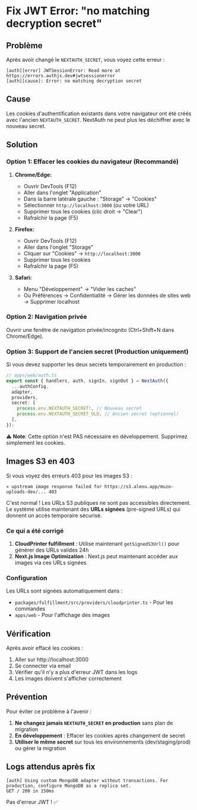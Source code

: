 # Fix JWT Error: "no matching decryption secret"

## Problème

Après avoir changé le `NEXTAUTH_SECRET`, vous voyez cette erreur :

```
[auth][error] JWTSessionError: Read more at https://errors.authjs.dev#jwtsessionerror
[auth][cause]: Error: no matching decryption secret
```

## Cause

Les cookies d'authentification existants dans votre navigateur ont été créés avec l'ancien `NEXTAUTH_SECRET`. NextAuth ne peut plus les déchiffrer avec le nouveau secret.

## Solution

### Option 1: Effacer les cookies du navigateur (Recommandé)

1. **Chrome/Edge:**
   - Ouvrir DevTools (F12)
   - Aller dans l'onglet "Application"
   - Dans la barre latérale gauche : "Storage" → "Cookies"
   - Sélectionner `http://localhost:3000` (ou votre URL)
   - Supprimer tous les cookies (clic droit → "Clear")
   - Rafraîchir la page (F5)

2. **Firefox:**
   - Ouvrir DevTools (F12)
   - Aller dans l'onglet "Storage"
   - Cliquer sur "Cookies" → `http://localhost:3000`
   - Supprimer tous les cookies
   - Rafraîchir la page (F5)

3. **Safari:**
   - Menu "Développement" → "Vider les caches"
   - Ou Préférences → Confidentialité → Gérer les données de sites web → Supprimer localhost

### Option 2: Navigation privée

Ouvrir une fenêtre de navigation privée/incognito (Ctrl+Shift+N dans Chrome/Edge).

### Option 3: Support de l'ancien secret (Production uniquement)

Si vous devez supporter les deux secrets temporairement en production :

```typescript
// apps/web/auth.ts
export const { handlers, auth, signIn, signOut } = NextAuth({
  ...authConfig,
  adapter,
  providers,
  secret: [
    process.env.NEXTAUTH_SECRET!, // Nouveau secret
    process.env.NEXTAUTH_SECRET_OLD, // Ancien secret (optionnel)
  ],
});
```

⚠️ **Note**: Cette option n'est PAS nécessaire en développement. Supprimez simplement les cookies.

## Images S3 en 403

Si vous voyez des erreurs 403 pour les images S3 :

```
⨯ upstream image response failed for https://s3.aleou.app/muzo-uploads-dev/... 403
```

C'est normal ! Les URLs S3 publiques ne sont pas accessibles directement. Le système utilise maintenant des **URLs signées** (pre-signed URLs) qui donnent un accès temporaire sécurisé.

### Ce qui a été corrigé

1. **CloudPrinter fulfillment** : Utilise maintenant `getSignedS3Url()` pour générer des URLs valides 24h
2. **Next.js Image Optimization** : Next.js peut maintenant accéder aux images via ces URLs signées

### Configuration

Les URLs sont signées automatiquement dans :
- `packages/fulfillment/src/providers/cloudprinter.ts` - Pour les commandes
- `apps/web` - Pour l'affichage des images

## Vérification

Après avoir effacé les cookies :

1. Aller sur http://localhost:3000
2. Se connecter via email
3. Vérifier qu'il n'y a plus d'erreur JWT dans les logs
4. Les images doivent s'afficher correctement

## Prévention

Pour éviter ce problème à l'avenir :

1. **Ne changez jamais `NEXTAUTH_SECRET` en production** sans plan de migration
2. **En développement** : Effacer les cookies après changement de secret
3. **Utiliser le même secret** sur tous les environnements (dev/staging/prod) ou gérer la migration

## Logs attendus après fix

```
[auth] Using custom MongoDB adapter without transactions. For production, configure MongoDB as a replica set.
GET / 200 in 150ms
```

Pas d'erreur JWT ! ✅
